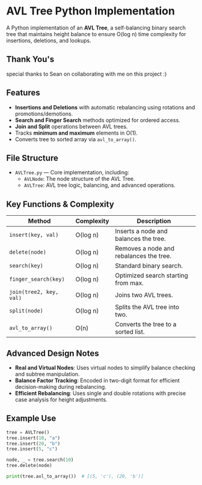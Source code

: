 # AVL Tree Python Implementation

A Python implementation of an **AVL Tree**, a self-balancing binary search tree that maintains height balance to ensure O(log n) time complexity for insertions, deletions, and lookups.

## Thank You's
special thanks to Sean on collaborating with me on this project :) 

## Features

- **Insertions and Deletions** with automatic rebalancing using rotations and promotions/demotions.
- **Search and Finger Search** methods optimized for ordered access.
- **Join and Split** operations between AVL trees.
- Tracks **minimum and maximum** elements in O(1).
- Converts tree to sorted array via `avl_to_array()`.

## File Structure

- `AVLTree.py` — Core implementation, including:
  - `AVLNode`: The node structure of the AVL Tree.
  - `AVLTree`: AVL tree logic, balancing, and advanced operations.

## Key Functions & Complexity

| Method                  | Complexity | Description |
|-------------------------|------------|-------------|
| `insert(key, val)`      | O(log n)   | Inserts a node and balances the tree. |
| `delete(node)`          | O(log n)   | Removes a node and rebalances the tree. |
| `search(key)`           | O(log n)   | Standard binary search. |
| `finger_search(key)`    | O(log n)   | Optimized search starting from max. |
| `join(tree2, key, val)` | O(log n)   | Joins two AVL trees. |
| `split(node)`           | O(log n)   | Splits the AVL tree into two. |
| `avl_to_array()`        | O(n)       | Converts the tree to a sorted list. |

## Advanced Design Notes

- **Real and Virtual Nodes**: Uses virtual nodes to simplify balance checking and subtree manipulation.
- **Balance Factor Tracking**: Encoded in two-digit format for efficient decision-making during rebalancing.
- **Efficient Rebalancing**: Uses single and double rotations with precise case analysis for height adjustments.

## Example Use

```python
tree = AVLTree()
tree.insert(10, "a")
tree.insert(20, "b")
tree.insert(5, "c")

node, _ = tree.search(10)
tree.delete(node)

print(tree.avl_to_array())  # [(5, 'c'), (20, 'b')]

